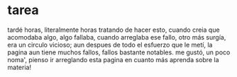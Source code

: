 # tarea 
tardé horas, literalmente horas tratando de hacer esto, cuando creia que acomodaba algo, algo fallaba, cuando arreglaba ese fallo, otro más surgía, era un circulo vicioso; aun despues de todo el esfuerzo que le metí, la pagina aun tiene muchos fallos, fallos bastante notables. me gustó, un poco noma', pienso ir arreglando esta pagina en cuanto más aprenda sobre la materia!